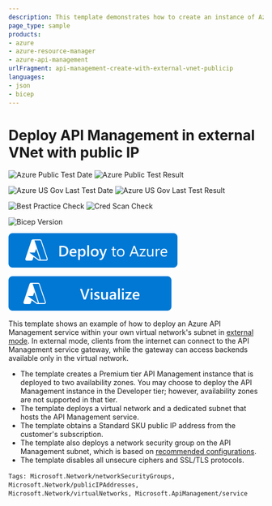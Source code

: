 ```yaml
---
description: This template demonstrates how to create an instance of Azure API Management in the Premium tier within your virtual network's subnet in external mode and configure recommended NSG rules on the subnet. The instance is deployed to two availability zones. The template also configures a public IP address from your subscription.
page_type: sample
products:
- azure
- azure-resource-manager
- azure-api-management
urlFragment: api-management-create-with-external-vnet-publicip
languages:
- json
- bicep
---
```

# Deploy API Management in external VNet with public IP

![Azure Public Test Date](https://azurequickstartsservice.blob.core.windows.net/badges/quickstarts/microsoft.apimanagement/api-management-create-with-external-vnet-publicip/PublicLastTestDate.svg)
![Azure Public Test Result](https://azurequickstartsservice.blob.core.windows.net/badges/quickstarts/microsoft.apimanagement/api-management-create-with-external-vnet-publicip/PublicDeployment.svg)

![Azure US Gov Last Test Date](https://azurequickstartsservice.blob.core.windows.net/badges/quickstarts/microsoft.apimanagement/api-management-create-with-external-vnet-publicip/FairfaxLastTestDate.svg)
![Azure US Gov Last Test Result](https://azurequickstartsservice.blob.core.windows.net/badges/quickstarts/microsoft.apimanagement/api-management-create-with-external-vnet-publicip/FairfaxDeployment.svg)

![Best Practice Check](https://azurequickstartsservice.blob.core.windows.net/badges/quickstarts/microsoft.apimanagement/api-management-create-with-external-vnet-publicip/BestPracticeResult.svg)
![Cred Scan Check](https://azurequickstartsservice.blob.core.windows.net/badges/quickstarts/microsoft.apimanagement/api-management-create-with-external-vnet-publicip/CredScanResult.svg)

![Bicep Version](https://azurequickstartsservice.blob.core.windows.net/badges/quickstarts/microsoft.apimanagement/api-management-create-with-external-vnet-publicip/BicepVersion.svg)

[![Deploy To Azure](https://raw.githubusercontent.com/Azure/azure-quickstart-templates/master/1-CONTRIBUTION-GUIDE/images/deploytoazure.svg?sanitize=true)](https://portal.azure.com/#create/Microsoft.Template/uri/https%3A%2F%2Fraw.githubusercontent.com%2FAzure%2Fazure-quickstart-templates%2Fmaster%2Fquickstarts%2Fmicrosoft.apimanagement%2Fapi-management-create-with-external-vnet-publicip%2Fazuredeploy.json)

[![Visualize](https://raw.githubusercontent.com/Azure/azure-quickstart-templates/master/1-CONTRIBUTION-GUIDE/images/visualizebutton.svg?sanitize=true)](http://armviz.io/#/?load=https%3A%2F%2Fraw.githubusercontent.com%2FAzure%2Fazure-quickstart-templates%2Fmaster%2Fquickstarts%2Fmicrosoft.apimanagement%2Fapi-management-create-with-external-vnet-publicip%2Fazuredeploy.json)

This template shows an example of how to deploy an Azure API Management service within your own virtual network's subnet in [external mode](https://docs.microsoft.com/azure/api-management/api-management-using-with-vnet).
In external mode, clients from the internet can connect to the API Management service gateway, while the gateway can access backends available only in the virtual network.

- The template creates a Premium tier API Management instance that is deployed to two availability zones. You may choose to deploy the API Management instance in the Developer tier; however, availability zones are not supported in that tier.
- The template deploys a virtual network and a dedicated subnet that hosts the API Management service.
- The template obtains a Standard SKU public IP address from the customer's subscription.
- The template also deploys a network security group on the API Management subnet, which is based on [recommended configurations](https://aka.ms/apim-vnet-common-issues).
- The template disables all unsecure ciphers and SSL/TLS protocols.

`Tags: Microsoft.Network/networkSecurityGroups, Microsoft.Network/publicIPAddresses, Microsoft.Network/virtualNetworks, Microsoft.ApiManagement/service`
